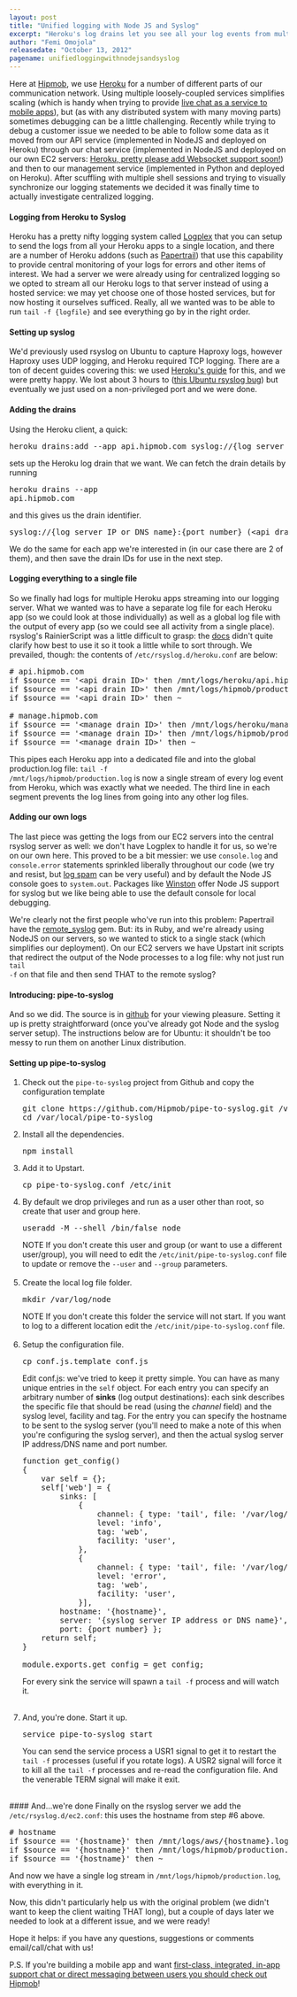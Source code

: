```yaml
---
layout: post
title: "Unified logging with Node JS and Syslog"
excerpt: "Heroku's log drains let you see all your log events from multiple Heroku applications in a single stream: why not extend the same love to the rest of your (non-Heroku) infrastructure? We discuss how we built and setup a Node JS server to stream log files to the same server as our Heroku logs, significantly simplifying our debugging tasks."
author: "Femi Omojola"
releasedate: "October 13, 2012"
pagename: unifiedloggingwithnodejsandsyslog
--- 
```

Here at [Hipmob](https://www.hipmob.com "Hipmob"), we use [Heroku](http://heroku.com "Heroku") for a number of different parts of our communication network. Using multiple loosely-coupled services simplifies scaling (which is handy when trying to provide [live chat as a service to mobile apps](https://www.hipmob.com/documentation/)), but (as with any distributed system with many moving parts) sometimes debugging can be a little challenging. Recently while trying to debug a customer issue we needed to be able to follow some data as it moved from our API service (implemented in NodeJS and deployed on Heroku) through our chat service (implemented in NodeJS and deployed on our own EC2 servers: [Heroku, pretty please add Websocket support soon!](https://devcenter.heroku.com/articles/http-routing#websockets)) and then to our management service (implemented in Python and deployed on Heroku). After scuffling with multiple shell sessions and trying to visually synchronize our logging statements we decided it was finally time to actually investigate centralized logging.  

#### Logging from Heroku to Syslog
Heroku has a pretty nifty logging system called [Logplex](https://devcenter.heroku.com/articles/logging) that you can setup to send the logs from all your Heroku apps to a single location, and there are a number of Heroku addons (such as [Papertrail](https://addons.heroku.com/papertrail)) that use this capability to provide central monitoring of your logs for errors and other items of interest. We had a server we were already using for centralized logging so we opted to stream all our Heroku logs to that server instead of using a hosted service: we may yet choose one of those hosted services, but for now hosting it ourselves sufficed. Really, all we wanted was to be able to run <code>tail -f {logfile}</code> and see everything go by in the right order.

#### Setting up syslog
We'd previously used rsyslog on Ubuntu to capture Haproxy logs, however Haproxy uses UDP logging, and Heroku required TCP logging. There are a ton of decent guides covering this: we used [Heroku's guide](https://devcenter.heroku.com/articles/logging#syslog-drains) for this, and we were pretty happy. We lost about 3 hours to ([this Ubuntu rsyslog bug](https://bugs.launchpad.net/ubuntu/+source/rsyslog/+bug/789174)) but eventually we just used on a non-privileged port and we were done.

#### Adding the drains
Using the Heroku client, a quick:
<pre class="brush: bash">
heroku drains:add --app api.hipmob.com syslog://{log server IP or DNS name}:{port number}
</pre>

sets up the Heroku log drain that we want. We can fetch the drain details by running <pre class="brush: bash">heroku drains --app api.hipmob.com</pre> and this gives us the drain identifier.

<pre class="brush: text">
syslog://{log server IP or DNS name}:{port number} (&lt;api drain ID&gt;)
</pre>

We do the same for each app we're interested in (in our case there are 2 of them), and then save the drain IDs for use in the next step.

#### Logging everything to a single file
So we finally had logs for multiple Heroku apps streaming into our logging server. What we wanted was to have a separate log file for each Heroku app (so we could look at those individually) as well as a global log file with the output of every app (so we could see all activity from a single place). rsyslog's RainierScript was a little difficult to grasp: the [docs](http://www.rsyslog.com/doc/rainerscript.html) didn't quite clarify how best to use it so it took a little while to sort through. We prevailed, though: the contents of <code>/etc/rsyslog.d/heroku.conf</code> are below:

<pre class="brush:text">
# api.hipmob.com
if $source == '&lt;api drain ID&gt;' then /mnt/logs/heroku/api.hipmob.com.log
if $source == '&lt;api drain ID&gt;' then /mnt/logs/hipmob/production.log
if $source == '&lt;api drain ID&gt;' then ~

# manage.hipmob.com
if $source == '&lt;manage drain ID&gt;' then /mnt/logs/heroku/manage.hipmob.com.log
if $source == '&lt;manage drain ID&gt;' then /mnt/logs/hipmob/production.log
if $source == '&lt;manage drain ID&gt;' then ~
</pre>

This pipes each Heroku app into a dedicated file and into the global production.log file: <code>tail -f /mnt/logs/hipmob/production.log</code> is now a single stream of every log event from Heroku, which was exactly what we needed. The third line in each segment prevents the log lines from going into any other log files.

#### Adding our own logs
The last piece was getting the logs from our EC2 servers into the central rsyslog server as well: we don't have Logplex to handle it for us, so we're on our own here. This proved to be a bit messier: we use <code>console.log</code> and <code>console.error</code> statements sprinkled liberally throughout our code (we try and resist, but [log spam](http://eranki.tumblr.com/post/27076431887/scaling-lessons-learned-at-dropbox-part-1) can be very useful) and by default the Node JS console goes to <code>system.out</code>. Packages like [Winston](https://github.com/indexzero/winston-syslog) offer Node JS support for syslog but we like being able to use the default console for local debugging. 

We're clearly not the first people who've run into this problem: Papertrail have the [remote_syslog](https://github.com/papertrail/remote_syslog) gem. But: its in Ruby, and we're already using NodeJS on our servers, so we wanted to stick to a single stack (which simplifies our deployment). On our EC2 servers we have Upstart init scripts that redirect the output of the Node processes to a log file: why not just run <code>tail -f</code> on that file and then send THAT to the remote syslog?

#### Introducing: pipe-to-syslog
And so we did. The source is in [github](https://github.com/Hipmob/pipe-to-syslog) for your viewing pleasure. Setting it up is pretty straightforward (once you've already got Node and the syslog server setup). The instructions below are for Ubuntu: it shouldn't be too messy to run them on another Linux distribution.

#### Setting up pipe-to-syslog
<div>
<ol>
<li>Check out the <code>pipe-to-syslog</code> project from Github and copy the configuration template
<pre class="brush: bash">
git clone https://github.com/Hipmob/pipe-to-syslog.git /var/local/pipe-to-syslog
cd /var/local/pipe-to-syslog
</pre>
</li>
<li>Install all the dependencies.
<pre class="brush: bash">
npm install
</pre>
</li>
<li>Add it to Upstart.
<pre class="brush: bash">
cp pipe-to-syslog.conf /etc/init
</pre>
</li>
<li>By default we drop privileges and run as a user other than root, so create that user and group here.
<pre class="brush: bash">
useradd -M --shell /bin/false node
</pre>
<span class="label label-info">NOTE</span> If you don't create this user and group (or want to use a different user/group), you will need to edit the <code>/etc/init/pipe-to-syslog.conf</code> file to update or remove the <code>--user</code> and <code>--group</code> parameters.<br /><br />
</li>
<li>Create the local log file folder.
<pre class="brush: bash">
mkdir /var/log/node
</pre>
<span class="label label-info">NOTE</span> If you don't create this folder the service will not start. If you want to log to a different location edit the <code>/etc/init/pipe-to-syslog.conf</code> file.<br /><br />
</li>
<li>Setup the configuration file.
<pre class="brush: bash">
cp conf.js.template conf.js
</pre>

Edit conf.js: we've tried to keep it pretty simple. You can have as many unique entries in the <code>self</code> object. For each entry you can specify an arbitrary number of <span style="font-weight: bold">sinks</span> (log output destinations): each sink describes the specific file that should be read (using the <span style="font-style: italic">channel</span> field) and the syslog level, facility and tag. For the entry you can specify the hostname to be sent to the syslog server (you'll need to make a note of this when you're configuring the syslog server), and then the actual syslog server IP address/DNS name and port number.

<pre class="brush: js">
function get_config()
{
    var self = {};
    self['web'] = {
        sinks: [
            {
                channel: { type: 'tail', file: '/var/log/node/out.log' },
                level: 'info',
                tag: 'web',
                facility: 'user',
            },
            {
                channel: { type: 'tail', file: '/var/log/node/err.log' },
                level: 'error',
                tag: 'web',
                facility: 'user',
            }],
        hostname: '{hostname}',
        server: '{syslog server IP address or DNS name}',
        port: {port number} };
    return self;
}

module.exports.get_config = get_config;
</pre>

For every sink the service will spawn a <code>tail -f</code> process and will watch it.<br /><br />
</li>
<li>And, you're done. Start it up.
<pre class="brush: bash">
service pipe-to-syslog start
</pre>

You can send the service process a USR1 signal to get it to restart the <code>tail -f</code> processes (useful if you rotate logs). A USR2 signal will force it to kill all the <code>tail -f</code> processes and re-read the configuration file. And the venerable TERM signal will make it exit.
</li>
</ol>
</div>
<br />
#### And...we're done
Finally on the rsyslog server we add the <code>/etc/rsyslog.d/ec2.conf</code>: this uses the hostname from step #6 above.

<pre class="brush:text">
# hostname
if $source == '{hostname}' then /mnt/logs/aws/{hostname}.log
if $source == '{hostname}' then /mnt/logs/hipmob/production.log
if $source == '{hostname}' then ~
</pre>

And now we have a single log stream in <code>/mnt/logs/hipmob/production.log</code>, with everything in it.

Now, this didn't particularly help us with the original problem (we didn't want to keep the client waiting THAT long), but a couple of days later we needed to look at a different issue, and we were ready!

Hope it helps: if you have any questions, suggestions or comments email/call/chat with us!

P.S. If you're building a mobile app and want [first-class, integrated, in-app support chat or direct messaging between users you should check out Hipmob](https://www.hipmob.com/)!
